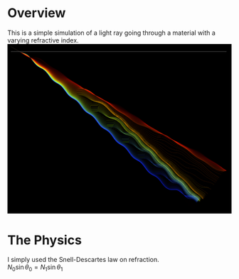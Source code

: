 # Overview
This is a simple simulation of a light ray going through a material with a varying refractive index.<br />
![A light path](example.png)
# The Physics
I simply used the Snell-Descartes law on refraction. <br />
$N_0 \sin \theta_0 = N_1 \sin \theta_1$ <br />
